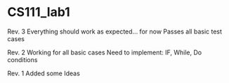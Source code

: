CS111_lab1
==========
Rev. 3
Everything should work as expected... for now
Passes all basic test cases

Rev. 2
Working for all basic cases
Need to implement:
IF, While, Do conditions

Rev. 1
Added some Ideas